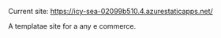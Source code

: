 Current site: https://icy-sea-02099b510.4.azurestaticapps.net/

A templatae site for a any e commerce.  
